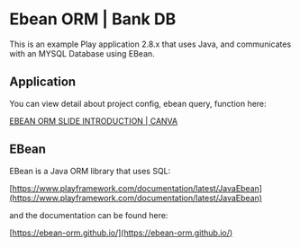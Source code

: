 # Ebean ORM | Bank DB

This is an example Play application 2.8.x that uses Java, and communicates with an MYSQL Database using EBean.

## Application

You can view detail about project config, ebean query, function here:

[EBEAN ORM SLIDE INTRODUCTION | CANVA](https://www.canva.com/design/DAFGcVHdD2M/Y8b4doTESjFM4fVPUZgBWg/view?utm_content=DAFGcVHdD2M&utm_campaign=designshare&utm_medium=link2&utm_source=sharebutton)

## EBean

EBean is a Java ORM library that uses SQL:

[https://www.playframework.com/documentation/latest/JavaEbean](https://www.playframework.com/documentation/latest/JavaEbean)

and the documentation can be found here:

[https://ebean-orm.github.io/](https://ebean-orm.github.io/)
